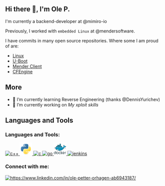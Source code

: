 ## Hi there 👋, I'm Ole P.

I'm currently a backend-developer at @mimiro-io

Previously, I worked with `embedded Linux` at @mendersoftware.

I have commits in many open source repositories. Where some I am proud of are:

- [Linux](https://github.com/torvalds/linux/commits/master/?author=oleorhagen)
- [U-Boot](https://github.com/u-boot/u-boot/commits/master/?author=oleorhagen)
- [Mender Client](https://github.com/mendersoftware/mender/commits/master/?author=oleorhagen)
- [CFEngine](https://github.com/cfengine/core/commits/master/?author=oleorhagen)

##  More

- 🌱 I’m currently learning Reverse Engineering (thanks @DennisYurichev)
- 🔭 I’m currently working on _My xploit skills_

## Languages and Tools

<h3 align="left">Languages and Tools:</h3>

<p align="left">
   <a href="https://en.cppreference.com/w/" target="_blank" rel="noreferrer">
     <img src="https://cdn.worldvectorlogo.com/logos/c.svg" alt="c++" width="40" height="40"/>
   </a>
   <a href="https://www.python.org" target="_blank" rel="noreferrer">
     <img src="https://raw.githubusercontent.com/devicons/devicon/master/icons/python/python-original.svg" alt="python" width="40" height="40"/>
   </a>
   <a href="https://en.wikipedia.org/wiki/C_(programming_language)" target="_blank" rel="noreferrer">
     <img src="https://cdn.worldvectorlogo.com/logos/c-1.svg" alt="c" width="40" height="40"/>
   </a>
   <a href="https://go.dev" target="_blank" rel="noreferrer">
     <img src="https://cdn.worldvectorlogo.com/logos/go-8.svg" alt="go" width="40" height="40"/>
   </a>
   <a href="https://www.docker.com/" target="_blank" rel="noreferrer">
     <img src="https://raw.githubusercontent.com/devicons/devicon/master/icons/docker/docker-original-wordmark.svg" alt="docker" width="40" height="40"/>
   </a>
   <a href="https://www.gnu.org/software/emacs/" target="_blank" rel="noreferrer">
     <img src="https://cdn.worldvectorlogo.com/logos/emacs-1.svg" alt="jenkins" width="40" height="40"/>
   </a>
</p>

<h3 align="left">Connect with me:</h3>

<p align="left">
  <a href="https://www.linkedin.com/in/ole-petter-orhagen-ab6943187/" target="blank">
    <img align="center" src="https://raw.githubusercontent.com/rahuldkjain/github-profile-readme-generator/master/src/images/icons/Social/linked-in-alt.svg" alt="https://www.linkedin.com/in/ole-petter-orhagen-ab6943187/" height="30" width="40" />
  </a>
</p>
